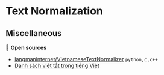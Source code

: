 # Text Normalization

## Miscellaneous

:file_folder: **Open sources**

* [langmaninternet/VietnameseTextNormalizer](https://github.com/langmaninternet/VietnameseTextNormalizer) `python,c,c++`
* [Danh sách viết tắt trong tiếng Việt](https://sites.google.com/site/ngo2uochung/research/dsviettat-tieng-viet)
